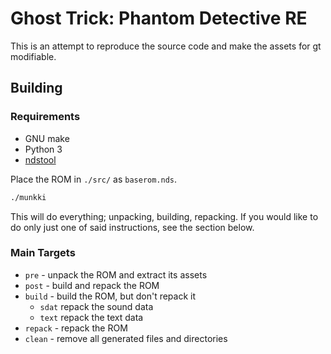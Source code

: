 # Ghost Trick: Phantom Detective RE
This is an attempt to reproduce the source code and make the assets for gt
modifiable.

## Building
### Requirements
* GNU make
* Python 3
* [ndstool](https://github.com/devkitPro/ndstool)

Place the ROM in `./src/` as `baserom.nds`.


```sh
./munkki
```

This will do everything; unpacking, building, repacking. If you would like to
do only just one of said instructions, see the section below.

### Main Targets
* `pre` - unpack the ROM and extract its assets
* `post` - build and repack the ROM
* `build` - build the ROM, but don't repack it
	* `sdat` repack the sound data
	* `text` repack the text data
* `repack` - repack the ROM
* `clean` - remove all generated files and directories
